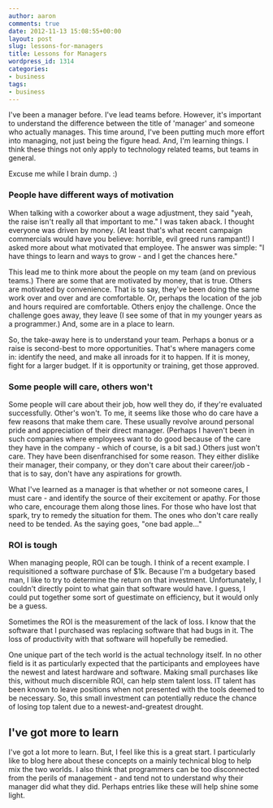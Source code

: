 ```yaml
---
author: aaron
comments: true
date: 2012-11-13 15:08:55+00:00
layout: post
slug: lessons-for-managers
title: Lessons for Managers
wordpress_id: 1314
categories:
- business
tags:
- business
---
```


I've been a manager before.  I've lead teams before.  However, it's important to understand the difference between the title of 'manager' and someone who actually manages.  This time around, I've been putting much more effort into managing, not just being the figure head.  And, I'm learning things.  I think these things not only apply to technology related teams, but teams in general.  

Excuse me while I brain dump. :)



### People have different ways of motivation


When talking with a coworker about a wage adjustment, they said "yeah, the raise isn't really all that important to me."  I was taken aback.  I thought everyone was driven by money.  (At least that's what recent campaign commercials would have you believe: horrible, evil greed runs rampant!)  I asked more about what motivated that employee.  The answer was simple: "I have things to learn and ways to grow - and I get the chances here."  

This lead me to think more about the people on my team (and on previous teams.)  There are some that are motivated by money, that is true.  Others are motivated by convenience.  That is to say, they've been doing the same work over and over and are comfortable.  Or, perhaps the location of the job and hours required are comfortable.  Others enjoy the challenge.  Once the challenge goes away, they leave (I see some of that in my younger years as a programmer.)  And, some are in a place to learn.  

So, the take-away here is to understand your team.  Perhaps a bonus or a raise is second-best to more opportunities.  That's where managers come in: identify the need, and make all inroads for it to happen.  If it is money, fight for a larger budget.  If it is opportunity or training, get those approved.



### Some people will care, others won't


Some people will care about their job, how well they do, if they're evaluated successfully.  Other's won't.  To me, it seems like those who do care have a few reasons that make them care.  These usually revolve around personal pride and appreciation of their direct manager.  (Perhaps I haven't been in such companies where employees want to do good because of the care they have in the company - which of course, is a bit sad.)  Others just won't care.  They have been disenfranchised for some reason.  They either dislike their manager, their company, or they don't care about their career/job - that is to say, don't have any aspirations for growth.  

What I've learned as a manager is that whether or not someone cares, I must care - and identify the source of their excitement or apathy.  For those who care, encourage them along those lines.  For those who have lost that spark, try to remedy the situation for them.  The ones who don't care really need to be tended.  As the saying goes, "one bad apple..." 



### ROI is tough


When managing people, ROI can be tough.  I think of a recent example.  I requisitioned a software purchase of $1k.  Because I'm a budgetary based man, I like to try to determine the return on that investment.  Unfortunately, I couldn't directly point to what gain that software would have.  I guess, I could put together some sort of guestimate on efficiency, but it would only be a guess.  

Sometimes the ROI is the measurement of the lack of loss.  I know that the software that I purchased was replacing software that had bugs in it.  The loss of productivity with that software will hopefully be remedied.  

One unique part of the tech world is the actual technology itself.  In no other field is it as particularly expected that the participants and employees have the newest and latest hardware and software.  Making small purchases like this, without much discernible ROI, can help stem talent loss.  IT talent has been known to leave positions when not presented with the tools deemed to be necessary.  So, this small investment can potentially reduce the chance of losing top talent due to a newest-and-greatest drought.



## I've got more to learn


I've got a lot more to learn.  But, I feel like this is a great start.  I particularly like to blog here about these concepts on a mainly technical blog to help mix the two worlds.  I also think that programmers can be too disconnected from the perils of management - and tend not to understand why their manager did what they did.  Perhaps entries like these will help shine some light.
